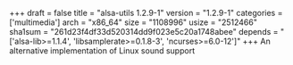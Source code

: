 +++
draft = false
title = "alsa-utils 1.2.9-1"
version = "1.2.9-1"
categories = ['multimedia']
arch = "x86_64"
size = "1108996"
usize = "2512466"
sha1sum = "261d23f4df33d520314dd9f023e5c20a1748abee"
depends = "['alsa-lib>=1.1.4', 'libsamplerate>=0.1.8-3', 'ncurses>=6.0-12']"
+++
An alternative implementation of Linux sound support